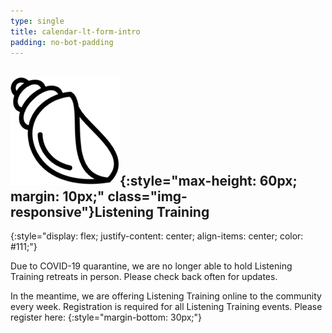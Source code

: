 ```yaml
---
type: single
title: calendar-lt-form-intro
padding: no-bot-padding
---
```


## ![](/assets/images/listening-training/listening-training-icon.png){:style="max-height: 60px; margin: 10px;" class="img-responsive"}Listening&nbsp;Training
{:style="display: flex; justify-content: center; align-items: center; color: #111;"}

Due to COVID-19 quarantine, we are no longer able to hold Listening Training retreats in person. Please check back often for updates.

In the meantime, we are offering Listening Training online to the community every week. Registration is required for all Listening Training events. Please register here:
{:style="margin-bottom: 30px;"}
